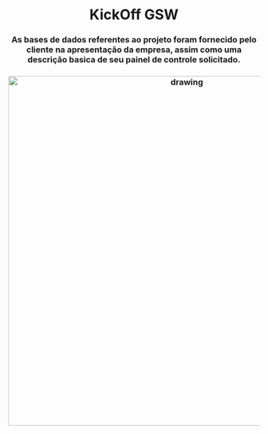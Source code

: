
<h1 align="center">  KickOff GSW </h1>
<h3 align="center"> As bases de dados referentes ao projeto foram fornecido pelo cliente na apresentação da empresa, assim como uma descrição basica de seu painel de controle solicitado.</h3>

 <h3 align = "center">  <img src="https://user-images.githubusercontent.com/73767256/112736680-42b20880-8f33-11eb-9248-bdc0a868a882.gif"   alt="drawing" width =700 </h3>